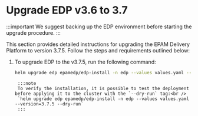 # Upgrade EDP v3.6 to 3.7

:::important
    We suggest backing up the EDP environment before starting the upgrade procedure.
:::

This section provides detailed instructions for upgrading the EPAM Delivery Platform to version 3.7.5. Follow the steps and requirements outlined below:

1. To upgrade EDP to the v3.7.5, run the following command:

    ```bash
    helm upgrade edp epamedp/edp-install -n edp --values values.yaml --version=3.7.5
    ```

        :::note
        To verify the installation, it is possible to test the deployment before applying it to the cluster with the `--dry-run` tag:<br />
        `helm upgrade edp epamedp/edp-install -n edp --values values.yaml --version=3.7.5 --dry-run`
        :::
